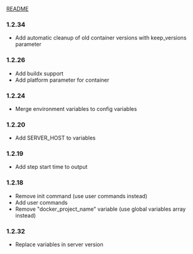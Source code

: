 [README](README.md)

### 1.2.34
- Add automatic cleanup of old container versions with keep_versions parameter

### 1.2.26
- Add buildx support
- Add platform parameter for container

### 1.2.24
- Merge environment variables to config variables

### 1.2.20
- Add SERVER_HOST to variables

### 1.2.19
- Add step start time to output

### 1.2.18
- Remove init command (use user commands instead)
- Add user commands
- Remove "docker_project_name" variable (use global variables array instead)

### 1.2.32
- Replace variables in server version